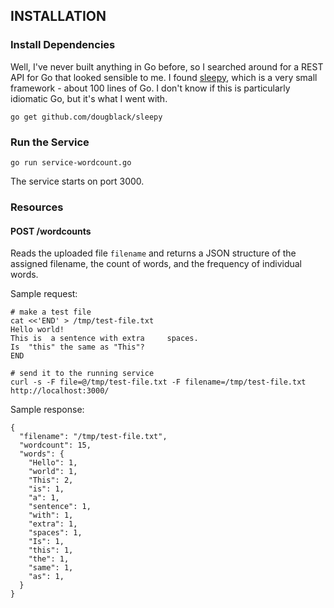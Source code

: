 ## INSTALLATION

### Install Dependencies

Well, I've never built anything in Go before, so I searched around for a REST API for Go that
looked sensible to me. I found [sleepy](http://dougblack.io/words/a-restful-micro-framework-in-go.html),
which is a very small framework - about 100 lines of Go. I don't know if this is particularly idiomatic
Go, but it's what I went with.

```
go get github.com/dougblack/sleepy
```

### Run the Service

```
go run service-wordcount.go
```

The service starts on port 3000.

### Resources

#### POST /wordcounts

Reads the uploaded file `filename` and returns a JSON structure of the assigned filename, the
count of words, and the frequency of individual words.

Sample request:
```
# make a test file
cat <<'END' > /tmp/test-file.txt
Hello world!
This is  a sentence with extra     spaces.
Is  "this" the same as "This"?
END

# send it to the running service
curl -s -F file=@/tmp/test-file.txt -F filename=/tmp/test-file.txt http://localhost:3000/
```

Sample response:

```
{
  "filename": "/tmp/test-file.txt",
  "wordcount": 15,
  "words": {
    "Hello": 1,
    "world": 1,
    "This": 2,
    "is": 1,
    "a": 1,
    "sentence": 1,
    "with": 1,
    "extra": 1,
    "spaces": 1,
    "Is": 1,
    "this": 1,
    "the": 1,
    "same": 1,
    "as": 1,
  }
}
```
